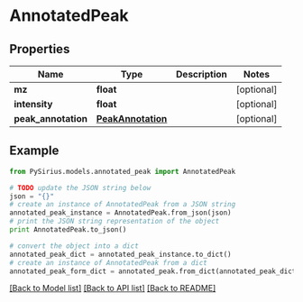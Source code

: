 # AnnotatedPeak


## Properties

Name | Type | Description | Notes
------------ | ------------- | ------------- | -------------
**mz** | **float** |  | [optional] 
**intensity** | **float** |  | [optional] 
**peak_annotation** | [**PeakAnnotation**](PeakAnnotation.md) |  | [optional] 

## Example

```python
from PySirius.models.annotated_peak import AnnotatedPeak

# TODO update the JSON string below
json = "{}"
# create an instance of AnnotatedPeak from a JSON string
annotated_peak_instance = AnnotatedPeak.from_json(json)
# print the JSON string representation of the object
print AnnotatedPeak.to_json()

# convert the object into a dict
annotated_peak_dict = annotated_peak_instance.to_dict()
# create an instance of AnnotatedPeak from a dict
annotated_peak_form_dict = annotated_peak.from_dict(annotated_peak_dict)
```
[[Back to Model list]](../README.md#documentation-for-models) [[Back to API list]](../README.md#documentation-for-api-endpoints) [[Back to README]](../README.md)


